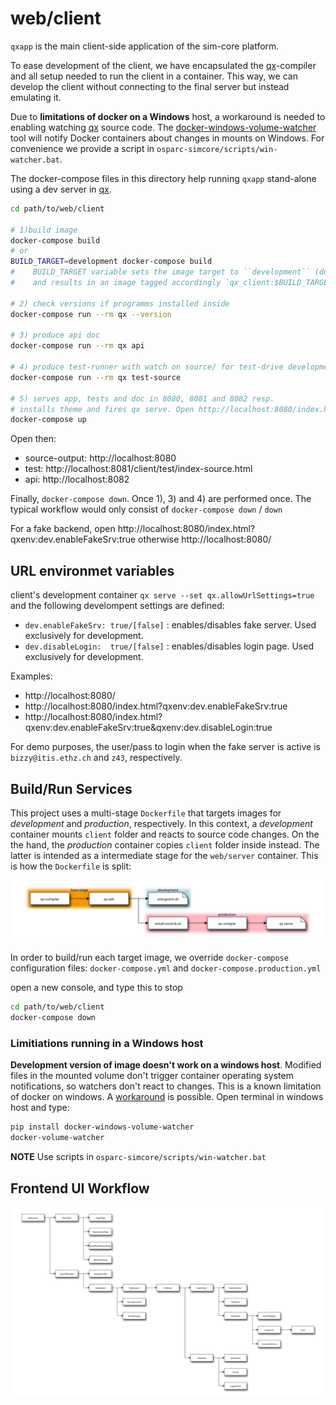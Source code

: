 # web/client

``qxapp`` is the main client-side application of the sim-core platform.

To ease development of the client, we have encapsulated the [qx]-compiler and all setup needed to run the client in a container. This way, we can develop the
client without connecting to the final server but instead emulating it.

Due to **limitations of docker on a Windows** host, a workaround is needed to enabling watching [qx] source code. The [docker-windows-volume-watcher](https://github.com/merofeev/docker-windows-volume-watcher) tool will notify Docker containers about changes in mounts on Windows. For convenience we provide a script in ``osparc-simcore/scripts/win-watcher.bat``.


The docker-compose files in this directory help running ``qxapp`` stand-alone using a dev server in [qx].
```bash
cd path/to/web/client

# 1)build image
docker-compose build
# or
BUILD_TARGET=development docker-compose build
#    BUILD_TARGET variable sets the image target to ``development`` (default) or ``build``
#    and results in an image tagged accordingly `qx_client:$BUILD_TARGET1

# 2) check versions if programms installed inside
docker-compose run --rm qx --version

# 3) produce api doc
docker-compose run --rm qx api

# 4) produce test-runner with watch on source/ for test-drive development
docker-compose run --rm qx test-source

# 5) serves app, tests and doc in 8080, 8081 and 8082 resp.
# installs theme and fires qx serve. Open http://localhost:8080/index.html?qxenv:dev.enableFakeSrv:true
docker-compose up

```
Open then:

- source-output: http://localhost:8080
- test: http://localhost:8081/client/test/index-source.html
- api: http://localhost:8082

Finally, ``docker-compose down``. Once 1), 3) and 4) are performed once. The typical workflow would only consist of ``docker-compose down`` / ``down``


For a fake backend, open http://localhost:8080/index.html?qxenv:dev.enableFakeSrv:true otherwise http://localhost:8080/

## URL environmet variables

client's development container ``qx serve --set qx.allowUrlSettings=true`` and the following develompent settings are defined:

 - ``dev.enableFakeSrv: true/[false]`` : enables/disables fake server. Used exclusively for development.
 - ``dev.disableLogin:  true/[false]``  : enables/disables login page. Used exclusively for development.

 Examples:
  - http://localhost:8080/
  - http://localhost:8080/index.html?qxenv:dev.enableFakeSrv:true
  - http://localhost:8080/index.html?qxenv:dev.enableFakeSrv:true&qxenv:dev.disableLogin:true

For demo purposes, the user/pass to login when the fake server is active is ```bizzy@itis.ethz.ch``` and ```z43```, respectively.

## Build/Run Services

This project uses a multi-stage ``Dockerfile`` that targets images for *development*
and *production*, respectively. In this context, a *development* container mounts
``client`` folder and reacts to source code changes. On the the hand, the
*production* container copies ``client`` folder inside instead. The latter is intended as a intermediate stage for the ``web/server`` container. This is how the ``Dockerfile`` is split:

[![service-web](docs/img/dockerfile.svg)](http://interactive.blockdiag.com/image?compression=deflate&encoding=base64&src=eJx9kMFuwyAMhu99Cot79gJRd-h5h92rHkhiJSgupkCiVlPfvQYyiU5rkUDYv_g__3TE_TwYPcLPDkChjf7m2Nj4ESYFxzBph3vLEU9JvlwhoF_xj7KD0fPisgXpDgn2oDodsAlRj6ha6UPaYtD0fHaG0Ks2l2GYlUj32gMqG-d5WPpo2BYbWT0T-6R9mXGK38bOIm2aMlaYRIKRKKZLMTIINu5WlRjp0UvygCsSu7P8yQv0gRas0M-fV7zlrDJD8wklc7r9N2vuV9P-1mXe9q3dMz_PdX8APQWRAQ)

In order to build/run each target image, we override ``docker-compose`` configuration files: ``docker-compose.yml`` and ``docker-compose.production.yml``

open a new console, and type this to stop
``` bash
cd path/to/web/client
docker-compose down
```
### Limitiations running in a Windows host

**Development version of image doesn't work on a windows host**. Modified files in the mounted volume don't trigger container operating  system notifications, so watchers don't react to changes. This is a known limitation of docker on windows. A [workaround](http://blog.subjectify.us/miscellaneous/2017/04/24/docker-for-windows-watch-bindings.html) is possible. Open terminal in windows host and type:

```bash
pip install docker-windows-volume-watcher
docker-volume-watcher
```

**NOTE** Use scripts in ``osparc-simcore/scripts/win-watcher.bat``


## Frontend UI Workflow

![Frontend UI Workflow](frontend-diagram.svg)



[qx]:http://www.qooxdoo.org/
